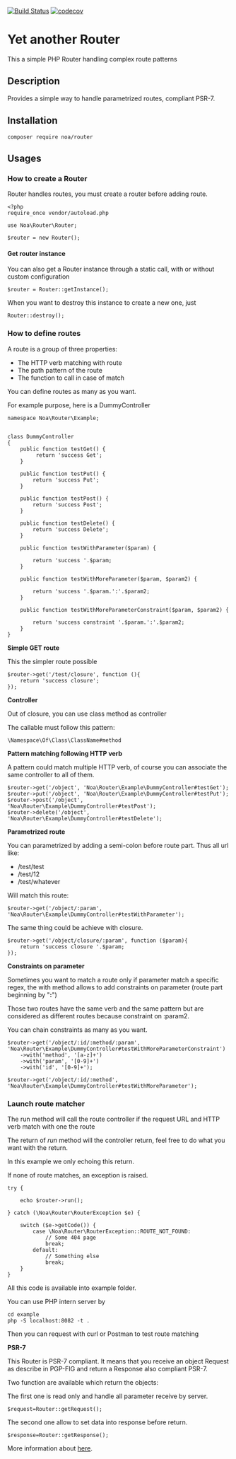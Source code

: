 [![Build Status](https://travis-ci.org/Akanoa/Router.svg?branch=master)](https://travis-ci.org/Akanoa/Router)
[![codecov](https://codecov.io/gh/Akanoa/Router/branch/master/graph/badge.svg)](https://codecov.io/gh/Akanoa/Router)
# Yet another Router
This a simple PHP Router handling complex route patterns

## Description
Provides a simple way to handle parametrized routes, compliant PSR-7.

## Installation

    composer require noa/router

## Usages
### How to create a Router

Router handles routes, you must create a router before adding route.

    <?php
    require_once vendor/autoload.php
    
    use Noa\Router\Router;
    
    $router = new Router();

#### Get router instance

You can also get a Router instance through a static call, with or without custom configuration 

    $router = Router::getInstance();
    
When you want to destroy this instance to create a new one, just
    
    Router::destroy();

### How to define routes

A route is a group of three properties:
- The HTTP verb matching with route
- The path pattern of the route
- The function to call in case of match

You can define routes as many as you want.

For example purpose, here is a DummyController

    namespace Noa\Router\Example;


    class DummyController
    {
        public function testGet() {
             return 'success Get';
        }
    
        public function testPut() {
            return 'success Put';
        }
    
        public function testPost() {
            return 'success Post';
        }
    
        public function testDelete() {
            return 'success Delete';
        }
    
        public function testWithParameter($param) {
    
            return 'success '.$param;
        }
    
        public function testWithMoreParameter($param, $param2) {
    
            return 'success '.$param.':'.$param2;
        }
    
        public function testWithMoreParameterConstraint($param, $param2) {
    
            return 'success constraint '.$param.':'.$param2;
        }
    }
  
__Simple GET route__

This the simpler route possible

    $router->get('/test/closure', function (){
        return 'success closure';
    });
    
__Controller__

Out of closure, you can use class method as controller

The callable must follow this pattern: 

    \Namespace\Of\Class\ClassName#method

__Pattern matching following HTTP verb__
 
A pattern could match multiple HTTP verb, of course you can associate the same controller to all of them.

    $router->get('/object', 'Noa\Router\Example\DummyController#testGet');
    $router->put('/object', 'Noa\Router\Example\DummyController#testPut');
    $router->post('/object', 'Noa\Router\Example\DummyController#testPost');
    $router->delete('/object', 'Noa\Router\Example\DummyController#testDelete');

__Parametrized route__
 
You can parametrized by adding a semi-colon before route part.
Thus all url like:
- /test/test
- /test/12
- /test/whatever

Will match this route:


    $router->get('/object/:param', 'Noa\Router\Example\DummyController#testWithParameter');
        
The same thing could be achieve with closure.

    $router->get('/object/closure/:param', function ($param){
        return 'success closure '.$param;
    });

__Constraints on parameter__
        
Sometimes you want to match a route only if parameter match a specific regex, the with method allows to add constraints on parameter (route part beginning by "**:**")

Those two routes have the same verb and the same pattern but are considered as different routes because constraint on :param2.

You can chain constraints as many as you want.

    $router->get('/object/:id/:method/:param', 'Noa\Router\Example\DummyController#testWithMoreParameterConstraint')
        ->with('method', '[a-z]+')
        ->with('param', '[0-9]+')
        ->with('id', '[0-9]+');
    
    $router->get('/object/:id/:method', 'Noa\Router\Example\DummyController#testWithMoreParameter');

### Launch route matcher

The run method will call the route controller if the request URL and HTTP verb match with one the route

The return of *run* method will the controller return, feel free to do what you want with the return.

In this example we only echoing this return.

If none of route matches, an exception is raised.

    try {
    
        echo $router->run();
        
    } catch (\Noa\Router\RouterException $e) {
    
        switch ($e->getCode()) {
            case \Noa\Router\RouterException::ROUTE_NOT_FOUND:
                // Some 404 page
                break;
            default:
                // Something else
                break;
        }
    }

All this code is available into example folder.

You can use PHP intern server by

    cd example
    php -S localhost:8082 -t .

Then you can request with curl or Postman to test route matching

__PSR-7__

This Router is PSR-7 compliant. It means that you receive an object Request as describe in PGP-FIG and return a Response also compliant PSR-7.

Two function are available which return the objects:

The first one is read only and handle all parameter receive by server.

    $request=Router::getRequest();
    
The second one allow to set data into response before return.
    
    $response=Router::getResponse();

More information about [here](http://docs.guzzlephp.org/en/stable/psr7.html).
    